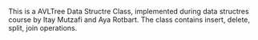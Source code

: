 This is a AVLTree Data Structre Class, implemented during data structres course by Itay Mutzafi and Aya Rotbart. 
The class contains insert, delete, split, join operations. 
